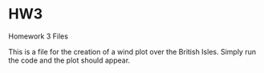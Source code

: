 # HW3
Homework 3 Files

This is a file for the creation of a wind plot over the British Isles. Simply run the code and the plot should appear.
